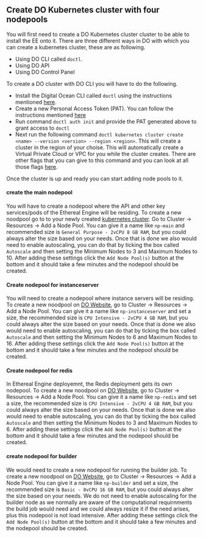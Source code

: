 ## Create DO Kubernetes cluster with four nodepools
You will first need to create a DO Kubernetes cluster cluster to be able to install the EE onto it. There are three different ways in DO with which you can create a kubernetes cluster, these are as following.
* Using DO CLI called ```doctl```.
* Using DO API
* Using DO Control Panel

To create a DO cluster with DO CLI you will have to do the following. 
* Install the Digital Ocean CLI called ```doctl``` using the instructions mentioned [here](https://docs.digitalocean.com/reference/doctl/how-to/install/).
* Create a new Personal Access Token (PAT). You can follow the instructions mentioned [here](https://docs.digitalocean.com/reference/api/create-personal-access-token/)
* Run command ```doctl auth init``` and provide the PAT generated above to grant access to ```doctl```
* Next run the following command 
```doctl kubernetes cluster create <name> --version <version> --region <region>```. This will create a cluster in the region of your choise. This will automatically create a Virtual Private Cloud or VPC for you while the cluster creates. There are other flags that you can give to this command and you can look at all those flags [here](https://docs.digitalocean.com/reference/doctl/reference/kubernetes/cluster/create/).

Once the cluster is up and ready you can start adding node pools to it. 

#### create the main nodepool
You will have to create a nodepool where the API and other key services/pods of the Ethereal Engine will be residing. To create a new noodpool go to to your newly created [kubernetes cluster](https://cloud.digitalocean.com/kubernetes/clusters). Go to Cluster -> Resources -> Add a Node Pool. You can give it a name like ```np-main``` and recommended size is ```General Purpose - 2vCPU 8 GB RAM```, but you could always alter the size based on your needs. Once that is done we also would need to enable autoscaling, you can do that by ticking the box called ```Autoscale``` and then setting the Minimum Nodes to 3 and Maximum Nodes to 10. After adding these settings click the ```Add Node Pool(s)``` button at the bottom and it should take a few minutes and the nodepool should be created.

#### Create nodepool for instanceserver
You will need to create a nodepool where instance servers will be residing. To create a new noodpool on [DO Website](https://cloud.digitalocean.com/kubernetes/clusters), go to Cluster -> Resources -> Add a Node Pool. You can give it a name like ```np-instanceserver``` and set a size, the recommended size is ```CPU Intensive - 2vCPU 4 GB RAM```, but you could always alter the size based on your needs. Once that is done we also would need to enable autoscaling, you can do that by ticking the box called ```Autoscale``` and then setting the Minimum Nodes to 6 and Maximum Nodes to 16. After adding these settings click the ```Add Node Pool(s)``` button at the bottom and it should take a few minutes and the nodepool should be created.
#### Create nodepool for redis
In Ethereal Engine deployemnt, the Redis deployment gets its own nodepool. To create a new noodpool on [DO Website](https://cloud.digitalocean.com/kubernetes/clusters), go to Cluster -> Resources -> Add a Node Pool. You can give it a name like ```np-redis``` and set a size, the recommended size is ```CPU Intensive - 2vCPU 4 GB RAM```, but you could always alter the size based on your needs. Once that is done we also would need to enable autoscaling, you can do that by ticking the box called ```Autoscale``` and then setting the Minimum Nodes to 3 and Maximum Nodes to 6. After adding these settings click the ```Add Node Pool(s)``` button at the bottom and it should take a few minutes and the nodepool should be created.

#### create nodepool for builder
We would need to create a new nodepool for running the builder job. To create a new noodpool on [DO Website](https://cloud.digitalocean.com/kubernetes/clusters), go to Cluster -> Resources -> Add a Node Pool. You can give it a name like ```np-builder``` and set a size, the recommended size is ```Basic - 8vCPU 16 GB RAM```, but you could always alter the size based on your needs. We do not need to enable autoscaling for the builder node as we normally are aware of the computational requirnments the build job would need and we could always resize it if the need arises, plus this nodepool is not load intensive. After adding these settings click the ```Add Node Pool(s)``` button at the bottom and it should take a few minutes and the nodepool should be created.
